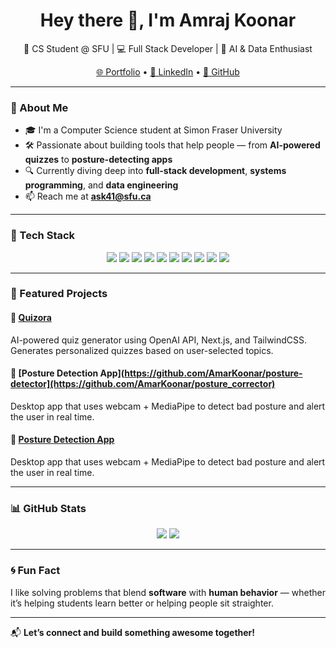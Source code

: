 <h1 align="center">Hey there 👋, I'm Amraj Koonar</h1>
<p align="center">
  🚀 CS Student @ SFU | 💻 Full Stack Developer | 🤖 AI & Data Enthusiast
</p>

<p align="center">
  <a href="https://amrajkoonar.github.io/" target="_blank">🌐 Portfolio</a> • 
  <a href="https://www.linkedin.com/in/amar-koonar-36a186365/" target="_blank">🔗 LinkedIn</a> • 
  <a href="https://github.com/AmarKoonar" target="_blank">🐙 GitHub</a>
</p>

---

### 🧠 About Me

- 🎓 I'm a Computer Science student at Simon Fraser University
- 🛠️ Passionate about building tools that help people — from **AI-powered quizzes** to **posture-detecting apps**
- 🔍 Currently diving deep into **full-stack development**, **systems programming**, and **data engineering**
- 📫 Reach me at **ask41@sfu.ca**

---

### 🔧 Tech Stack

<p align="center">
  <img src="https://img.shields.io/badge/Code-JavaScript-informational?style=flat&logo=javascript" />
  <img src="https://img.shields.io/badge/Code-TypeScript-informational?style=flat&logo=typescript" />
  <img src="https://img.shields.io/badge/Code-Python-informational?style=flat&logo=python" />
  <img src="https://img.shields.io/badge/Frontend-React-informational?style=flat&logo=react" />
  <img src="https://img.shields.io/badge/Backend-Node.js-informational?style=flat&logo=node.js" />
  <img src="https://img.shields.io/badge/Backend-Flask-informational?style=flat&logo=flask" />
  <img src="https://img.shields.io/badge/Styling-TailwindCSS-informational?style=flat&logo=tailwind-css" />
  <img src="https://img.shields.io/badge/Database-PostgreSQL-informational?style=flat&logo=postgresql" />
  <img src="https://img.shields.io/badge/Tools-Docker-informational?style=flat&logo=docker" />
  <img src="https://img.shields.io/badge/Cloud-AWS-informational?style=flat&logo=amazon-aws" />
</p>

---

### 🚀 Featured Projects

#### 🔹 [Quizora]()
AI-powered quiz generator using OpenAI API, Next.js, and TailwindCSS. Generates personalized quizzes based on user-selected topics.

#### 🔹 [Posture Detection App](https://github.com/AmarKoonar/posture-detector](https://github.com/AmarKoonar/posture_corrector)
Desktop app that uses webcam + MediaPipe to detect bad posture and alert the user in real time.

#### 🔹 [Posture Detection App](https://github.com/AmarKoonar/posture_corrector)  
Desktop app that uses webcam + MediaPipe to detect bad posture and alert the user in real time.


---

### 📊 GitHub Stats

<p align="center">
  <img src="https://github-readme-stats.vercel.app/api?username=AmarKoonar&show_icons=true&theme=react" />
  <img src="https://github-readme-stats.vercel.app/api/top-langs/?username=AmarKoonar&layout=compact&theme=react" />
</p>

---

### 🌀 Fun Fact

I like solving problems that blend **software** with **human behavior** — whether it’s helping students learn better or helping people sit straighter. 

---

📬 **Let’s connect and build something awesome together!**
